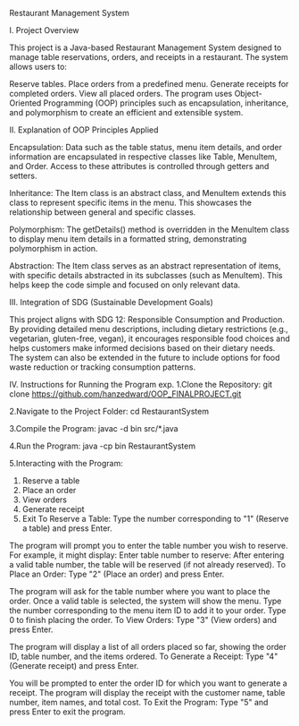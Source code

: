 Restaurant Management System

I. Project Overview

This project is a Java-based Restaurant Management System designed to manage table reservations, orders, and receipts in a restaurant. The system allows users to:

Reserve tables.
Place orders from a predefined menu.
Generate receipts for completed orders.
View all placed orders.
The program uses Object-Oriented Programming (OOP) principles such as encapsulation, inheritance, and polymorphism to create an efficient and extensible system.

II. Explanation of OOP Principles Applied

Encapsulation: Data such as the table status, menu item details, and order information are encapsulated in respective classes like Table, MenuItem, and Order. Access to these attributes is controlled through getters and setters.

Inheritance: The Item class is an abstract class, and MenuItem extends this class to represent specific items in the menu. This showcases the relationship between general and specific classes.

Polymorphism: The getDetails() method is overridden in the MenuItem class to display menu item details in a formatted string, demonstrating polymorphism in action.

Abstraction: The Item class serves as an abstract representation of items, with specific details abstracted in its subclasses (such as MenuItem). This helps keep the code simple and focused on only relevant data.

III. Integration of SDG (Sustainable Development Goals)

This project aligns with SDG 12: Responsible Consumption and Production. By providing detailed menu descriptions, including dietary restrictions (e.g., vegetarian, gluten-free, vegan), it encourages responsible food choices and helps customers make informed decisions based on their dietary needs. The system can also be extended in the future to include options for food waste reduction or tracking consumption patterns.

IV. Instructions for Running the Program
exp.
1.Clone the Repository:
git clone https://github.com/hanzedward/OOP_FINALPROJECT.git

2.Navigate to the Project Folder:
cd RestaurantSystem

3.Compile the Program:
javac -d bin src/*.java

4.Run the Program:
java -cp bin RestaurantSystem

5.Interacting with the Program: 
1. Reserve a table
2. Place an order
3. View orders
4. Generate receipt
5. Exit
To Reserve a Table:
Type the number corresponding to "1" (Reserve a table) and press Enter.

The program will prompt you to enter the table number you wish to reserve. For example, it might display:
Enter table number to reserve: 
After entering a valid table number, the table will be reserved (if not already reserved).
To Place an Order:
Type "2" (Place an order) and press Enter.

The program will ask for the table number where you want to place the order.
Once a valid table is selected, the system will show the menu.
Type the number corresponding to the menu item ID to add it to your order.
Type 0 to finish placing the order.
To View Orders:
Type "3" (View orders) and press Enter.

The program will display a list of all orders placed so far, showing the order ID, table number, and the items ordered.
To Generate a Receipt:
Type "4" (Generate receipt) and press Enter.

You will be prompted to enter the order ID for which you want to generate a receipt.
The program will display the receipt with the customer name, table number, item names, and total cost.
To Exit the Program:
Type "5" and press Enter to exit the program.

